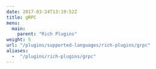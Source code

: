```yaml
---
date: 2017-03-24T13:19:52Z
title: gRPC
menu:
  main:
    parent: "Rich Plugins"
weight: 5
url: "/plugins/supported-languages/rich-plugins/grpc"
aliases: 
  -  "/plugins/rich-plugins/grpc"
---
```

